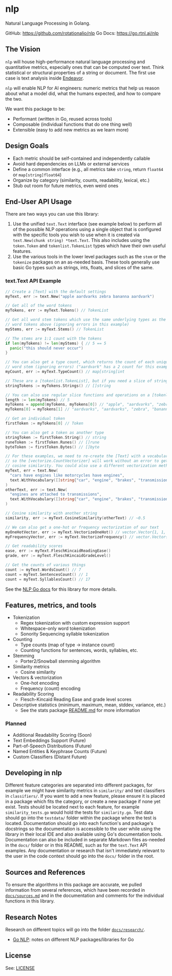 # nlp

Natural Language Processing in Golang.

GitHub: <https://github.com/rotationalio/nlp>
Go Docs: <https://go.rtnl.ai/nlp>

## The Vision

`nlp` will house high-performance natural language processing and quantitative metrics, especially ones that can be computed over text.
Think statistical or structural properties of a string or document.
The first use case is text analysis inside [Endeavor](https://github.com/rotationalio/endeavor).

`nlp` will enable NLP for AI engineers: numeric metrics that help us reason about what a model did, what the humans expected, and how to compare the two.

We want this package to be:

* Performant (written in Go, reused across tools)
* Composable (individual functions that do one thing well)
* Extensible (easy to add new metrics as we learn more)

## Design Goals

* Each metric should be self-contained and independently callable
* Avoid hard dependencies on LLMs or external services
* Define a common interface (e.g., all metrics take `string`, return `float64` or `map[string]float64`)
* Organize by category (similarity, counts, readability, lexical, etc.)
* Stub out room for future metrics, even weird ones

## End-User API Usage

There are two ways you can use this library:

1) Use the unified `text.Text` interface (see example below) to perform all of the possible NLP operations using a single object that is configured with the specific tools you wish to use when it is created via `text.New(chunk string) *text.Text`.
This also includes using the `token.Token` and `tokenlist.TokenList` types which have their own useful features.
2) Use the various tools in the lower level packages such as the `stem` or the `tokenize` packages on an as-needed basis.
These tools generally use basic Go types such as strings, ints, floats, and slices of the same.

### text.Text API Example

```Go
// Create a [Text] with the default settings
myText, err := text.New("apple aardvarks zebra bananna aardvark")

// Get all of the word tokens
myTokens, err := myText.Tokens() // TokenList

// Get all word stem tokens which use the same underlying types as the full
// word tokens above (ignoring errors in this example)
myStems, err := myText.Stems() // TokenList

// The stems are 1:1 count with the tokens
if len(myTokens) != len(myStems) { // 5 == 5
  panic("this should never occur")
}

// You can also get a type count, which returns the count of each unique
// word stem (ignoring errors) ("aardvark" has a 2 count for this example)
myCount, err := myText.TypeCount() // map[string]int

// These are a [tokenlist.TokenList], but if you need a slice of strings...
stringTokens := myTokens.Strings() // []string

// You can also use regular slice functions and operations on a [tokenlist.TokenList]
length := len(myTokens) // 5
myTokens = append(myTokens, myTokens[0]) // "apple", "aardvarks", "zebra", "bananna", "aardvark", "apple"
myTokens[0] = myTokens[1] // "aardvarks", "aardvarks", "zebra", "bananna", "aardvark", "apple"

// Get an individual token
firstToken := myTokens[0] // Token

// You can also get a token as another type
stringToken := firstToken.String() // string
runeToken := firstToken.Runes() // []rune
byteToken := firstToken.Bytes() // []byte

// For these examples, we need to re-create the [Text] with a vocabulary,
// so the [vectorize.CountVectorizer] will work without an error to get
// cosine similarity. You could also use a different vectorization method.
myText, err = text.New(
  "cars have engines like motorcycles have engines",
  text.WithVocabulary([]string{"car", "engine", "brakes", "transmission"}),
)
otherText, err := text.New(
  "engines are attached to transmissions",
  text.WithVocabulary([]string{"car", "engine", "brakes", "transmission"}),
)

// Cosine similarity with another string
similarity, err := myText.CosineSimilarity(otherText) // ~0.5

// We can also get a one-hot or frequency vectorization of our text
myOneHotVector, err := myText.VectorizeOneHot() // vector.Vector{1, 1, 0, 0}
myFrequencyVector, err := myText.VectorizeFrequency() // vector.Vector{1, 2, 0, 0}

// Get readability scores
ease, err := myText.FleschKincaidReadingEase()
grade, err := myText.FleschKincaidGradeLevel()

// Get the counts of various things
count := myText.WordsCount() // 7
count = myText.SentencesCount() // 1
count = myText.SyllablesCount() // 17
```

See the [NLP Go docs](https://go.rtnl.ai/nlp) for this library for more details.

## Features, metrics, and tools

* Tokenization
  * Regex tokenization with custom expression support
  * Whitespace-only word tokenization
  * Sonority Sequencing syllable tokenization
* Counting
  * Type counts (map of type -> instance count)
  * Counting functions for sentences, words, syllables, etc.
* Stemming
  * Porter2/Snowball stemming algorithm
* Similarity metrics
  * Cosine similarity
* Vectors & vectorization
  * One-hot encoding
  * Frequency (count) encoding
* Readability Scoring
  * Flesch-Kincaid Reading Ease and grade level scores
* Descriptive statistics (minimum, maximum, mean, stddev, variance, etc.)
  * See the stats package [README.md](./stats/README.md) for more information

### Planned

* Additional Readability Scoring (Soon)
* Text Embeddings Support (Future)
* Part-of-Speech Distributions (Future)
* Named Entities & Keyphrase Counts (Future)
* Custom Classifiers (Distant Future)

## Developing in nlp

Different feature categories are separated into different packages, for example we might have similarity metrics in `similarity/` and text classifiers in `classifiers/`.
If you want to add a new feature, please ensure it is placed in a package which fits the category, or create a new package if none yet exist.
Tests should be located next to each feature, for example `similarity_tests.go` would hold the tests for `similarity.go`.
Test data should go into the `testdata/` folder within the package where the test is located.
Documentation should go into each function's and package's docstrings so the documentation is accessible to the user while using the library in their local IDE and also available using Go's documentation tools.
Documentation can also be included in separate Markdown files as-needed in the `docs/` folder or in this README, such as for the `text.Text` API examples.
Any documentation or research that isn't immediately relevant to the user in the code context should go into the `docs/` folder in the root.

## Sources and References

To ensure the algorithms in this package are accurate, we pulled information from several references, which have been recorded in [`docs/sources.md`](./docs/sources.md) and in the documentation and comments for the individual functions in this library.

## Research Notes

Research on different topics will go into the folder [`docs/research/`](./docs/research/).

* [Go NLP](./docs/research/go_nlp.md): notes on different NLP packages/libraries for Go

## License

See: [LICENSE](./LICENSE)
